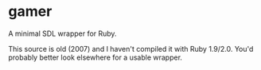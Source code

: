 gamer
=====

A minimal SDL wrapper for Ruby.

This source is old (2007) and I haven't compiled it with Ruby 1.9/2.0. You'd probably better look elsewhere for a usable wrapper.
